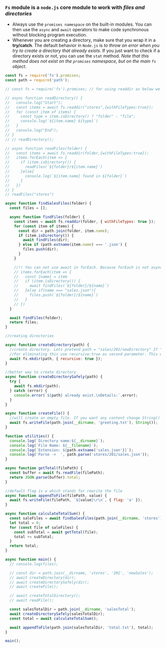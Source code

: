 ### `Fs` module is a `node.js` core module to work with _files and directories_

- Always use the `promises namespace` on the built-in modules. You can then use the `async` and `await` operators to make code synchronous without blocking program execution.
- Whenever you are creating a directory, make sure that you wrap it in a **try/catch**. The default behavior in `Node.js` is _to throw an error when you try to create a directory that already exists_. If you just want to check if a directory exists or not, you can use the `stat` method. _Note that this method does not exist on the `promises` namespace, but on the main `fs` object_.

```js
const fs = require('fs').promises;
const path = require('path');

// const fs = require('fs').promises; // for using readdir as below we have to import fs with promises

// async function readDirectory() {
//   console.log("Start");
//   const items = await fs.readdir("stores",{withFileTypes:true});
//   for (const item of items) {
//     const type = item.isDirectory() ? "folder" : "file";
//     console.log(`${item.name} ${type}`)
//   }
//   console.log("End");
// }
// // readDirectory();

// async function readFiles(folder) {
//   const items = await fs.readdir(folder,{withFileTypes:true});
//   items.forEach(item => {
//     if (item.isDirectory()) {
//       readFiles(`${folder}/${item.name}`)
//     }else{
//       console.log(`${item.name} found in ${folder}`)
//     }
//   })
// }
// readFiles("stores")

async function findSalesFiles(folder) {
  const files = [];

  async function findFiles(folder) {
    const items = await fs.readdir(folder, { withFileTypes: true });
    for (const item of items) {
      const dir = path.join(folder, item.name);
      if (item.isDirectory()) {
        await findFiles(dir);
      } else if (path.extname(item.name) === '.json') {
        files.push(dir);
      }
    }

    //!! You can not use await in forEach. Because forEach is not async aware
    // items.forEach(item => {
    //   const {name} = item
    //   if (item.isDirectory()) {
    //     await findFiles(`${folder}/${name}`)
    //   }else if(name === "sales.json"){
    //     files.push(`${folder}/${name}`)
    //   }
    // })
  }

  await findFiles(folder);
  return files;
}

//creating directories

async function createDirectory(path) {
  //create directory. Lets pretend path = "sales/201/newDirectory" If "sales/201" does not exist exception will be thrown
  //For eliminating this use recursive:true as second parameter. This will create parent directory(here -> sales/201 )
  await fs.mkdir(path, { recursive: true });
}

//better way to create directory
async function createDirectorySafely(path) {
  try {
    await fs.mkdir(path);
  } catch (error) {
    console.error(`${path} already exist.\nDetails:`,error);
  }
}

async function createFile() {
  //will create an empty file. If you want any content change String() to whatever you want
  await fs.writeFile(path.join(__dirname, 'greeting.txt'), String());
}

function utilities() {
  console.log(`Directory name:${__dirname}`);
  console.log(`File Name: ${__filename}`);
  console.log(`Extension: ${path.extname('sales.json')}`);
  console.log('Parse ->  ', path.parse('stores/201/sales.json'));
}

async function getTotal(filePath) {
  const buffer = await fs.readFile(filePath);
  return JSON.parse(buffer).total;
}

//default flag is w which stands for rewrite the file
async function appendToFile(filePath, value) {
  await fs.writeFile(filePath, `${value}\r\n`, { flag: 'a' });
}

async function calculateTotalSum() {
  const saleFiles = await findSalesFiles(path.join(__dirname, 'stores'));
  let total = 0;
  for (const file of saleFiles) {
    const subTotal = await getTotal(file);
    total += subTotal;
  }
  return total;
}

async function main() {
  // console.log(files);

  // const dir = path.join(__dirname, 'stores', '201', 'newSales');
  // await createDirectory(dir);
  // await createDirectorySafely(dir);
  // await createFile();

  // await createTotalDirectory();
  // await readFile();

  const salesTotalDir = path.join(__dirname, 'salesTotal');
  await createDirectorySafely(salesTotalDir);
  const total = await calculateTotalSum();

  await appendToFile(path.join(salesTotalDir, 'total.txt'), total);
}

main();

```

